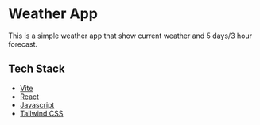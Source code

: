 # Weather App
This is a simple weather app that show current weather and 5 days/3 hour forecast.

## Tech Stack
- [Vite](https://vitejs.dev/)
- [React](https://reactjs.org/)
- [Javascript](https://www.javascript.com/)
- [Tailwind CSS](https://tailwindcss.com/)
